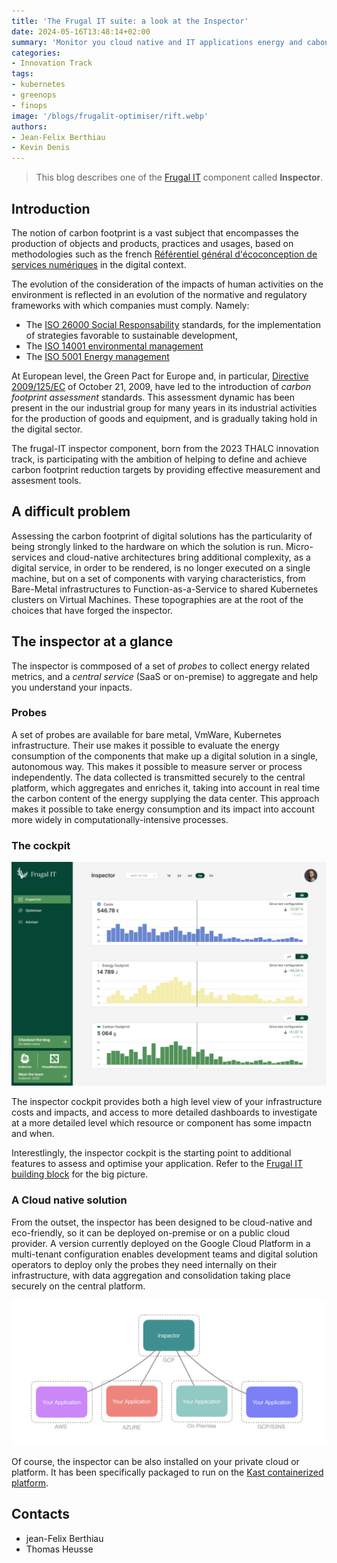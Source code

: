 ```yaml
---
title: 'The Frugal IT suite: a look at the Inspector'
date: 2024-05-16T13:48:14+02:00
summary: 'Monitor you cloud native and IT applications energy and cabon impacts'
categories:
- Innovation Track
tags:
- kubernetes
- greenops
- finops
image: '/blogs/frugalit-optimiser/rift.webp'
authors: 
- Jean-Felix Berthiau
- Kevin Denis 
---
```


> This blog describes one of the [Frugal IT](/building-blocks/frugal-it) component called **Inspector**.

## Introduction

The notion of carbon footprint is a vast subject that encompasses the production of objects and products, practices and usages, based on methodologies such as the french  [Référentiel général d'écoconception de services numériques](https://ecoresponsable.numerique.gouv.fr/publications/referentiel-general-ecoconception/) in the digital context.

The evolution of the consideration of the impacts of human activities on the environment is reflected in an evolution of the normative and regulatory frameworks with which companies must comply. Namely:

* The [ISO 26000 Social Responsability](https://www.iso.org/iso-26000-social-responsibility.html) standards, for the implementation of strategies favorable to sustainable development, 
* The [ISO 14001 environmental management](https://www.iso.org/standards/popular/iso-14000-family)
* The [ISO 5001 Energy management](https://www.iso.org/iso-50001-energy-management.html)

At European level, the Green Pact for Europe and, in particular, [Directive 2009/125/EC](https://eur-lex.europa.eu/legal-content/FR/TXT/HTML/?uri=CELEX:32009L0125) of October 21, 2009, have led to the introduction of *carbon footprint assessment* standards. This assessment dynamic has been present in the our industrial group for many years in its industrial activities for the production of goods and equipment, and is gradually taking hold in the digital sector. 

The frugal-IT inspector component, born from the 2023 THALC innovation track, is participating with the ambition of helping to define and achieve carbon footprint reduction targets by providing effective measurement and assesment tools. 

## A difficult problem

Assessing the carbon footprint of digital solutions has the particularity of being strongly linked to the hardware on which the solution is run. Micro-services and cloud-native architectures bring additional complexity, as a digital service, in order to be rendered, is no longer executed on a single machine, but on a set of components with varying characteristics, from Bare-Metal infrastructures to Function-as-a-Service to shared Kubernetes clusters on Virtual Machines. These topographies are at the root of the choices that have forged the inspector. 

## The inspector at a glance

The inspector is commposed of a set of *probes* to collect energy related metrics, and a *central service* (SaaS or on-premise) to aggregate and help you understand your inpacts.

### Probes 

A set of probes are available for bare metal, VmWare, Kubernetes infrastructure. 
Their use makes it possible to evaluate the energy consumption of the components that make up a digital solution in a single, autonomous way. This makes it possible to measure server or process independently. The data collected is transmitted securely to the central platform, which aggregates and enriches it, taking into account in real time the carbon content of the energy supplying the data center. This approach makes it possible to take energy consumption and its impact into account more widely in computationally-intensive processes.

### The cockpit

![Inspector home dasjboard](inspector.png)

The inspector cockpit provides both a high level view of your infrastructure costs and impacts, 
and access to more detailed dashboards to
investigate at a more detailed level which resource or component has some impactn and when. 

Interestlingly, the inspector cockpit is the starting point to additional features to assess and optimise your application. Refer to the [Frugal IT building block](/building-blocks/frugalit) for the big picture. 

### A Cloud native solution

From the outset, the inspector has been designed to be cloud-native and eco-friendly, so it can be deployed on-premise or on a public cloud provider. A version currently deployed on the Google Cloud Platform in a multi-tenant configuration enables development teams and digital solution operators to deploy only the probes they need internally on their infrastructure, with data aggregation and consolidation taking place securely on the central platform.  

![Inspector As A Service](inspector-saas.png)

Of course, the inspector can be also installed on your private cloud or platform. It has been specifically
packaged to run on the [Kast containerized platform](/building-blocks/kast).

## Contacts

- jean-Felix Berthiau
- Thomas Heusse
